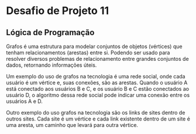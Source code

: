# Desafio de Projeto 11

## Lógica de Programação

Grafos é uma estrutura para modelar conjuntos de objetos (vértices) que tenham relacionamentos (arestas) entre si. Podendo ser usado para resolver diversos problemas de relacionamento entre grandes conjuntos de dados, retornando informações úteis.

Um exemplo do uso de grafos na tecnologia é uma rede social, onde cada usuário é um vértice e, suas conexões, são as arestas. Quando o usuário A está conectado aos usuários B e C, e os usuário B e C estão conectados ao usuário D, o algoritmo dessa rede social pode indicar uma conexão entre os usuários A e D.

Outro exemplo do uso grafos na tecnologia são os links de sites dentro de outros sites. Cada site é um vértice e cada link existente dentro de um site é uma aresta, um caminho que levará para outra vértice.
